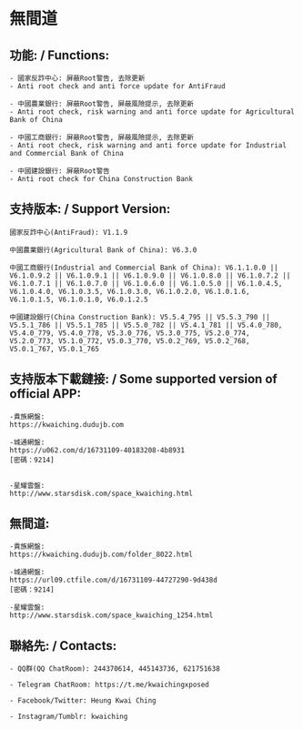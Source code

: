 # 無間道

## 功能: / Functions:

	- 國家反詐中心: 屏蔽Root警告, 去除更新
	- Anti root check and anti force update for AntiFraud

	- 中國農業銀行: 屏蔽Root警告, 屏蔽風險提示, 去除更新
	- Anti root check, risk warning and anti force update for Agricultural Bank of China

	- 中國工商銀行: 屏蔽Root警告, 屏蔽風險提示, 去除更新
	- Anti root check, risk warning and anti force update for Industrial and Commercial Bank of China

	- 中國建設銀行: 屏蔽Root警告
	- Anti root check for China Construction Bank

## 支持版本: / Support Version:

	國家反詐中心(AntiFraud): V1.1.9

	中國農業銀行(Agricultural Bank of China): V6.3.0

	中國工商銀行(Industrial and Commercial Bank of China): V6.1.1.0.0 || V6.1.0.9.2 || V6.1.0.9.1 || V6.1.0.9.0 || V6.1.0.8.0 || V6.1.0.7.2 || V6.1.0.7.1 || V6.1.0.7.0 || V6.1.0.6.0 || V6.1.0.5.0 || V6.1.0.4.5, V6.1.0.4.0, V6.1.0.3.5, V6.1.0.3.0, V6.1.0.2.0, V6.1.0.1.6, V6.1.0.1.5, V6.1.0.1.0, V6.0.1.2.5

	中國建設銀行(China Construction Bank): V5.5.4_795 || V5.5.3_790 || V5.5.1_786 || V5.5.1_785 || V5.5.0_782 || V5.4.1_781 || V5.4.0_780, V5.4.0_779, V5.4.0_778, V5.3.0_776, V5.3.0_775, V5.2.0_774, V5.2.0_773, V5.1.0_772, V5.0.3_770, V5.0.2_769, V5.0.2_768, V5.0.1_767, V5.0.1_765


## 支持版本下載鏈接: / Some supported version of official APP:

	-貴族網盤:
	https://kwaiching.dudujb.com

	-城通網盤:
	https://u062.com/d/16731109-40183208-4b8931
	[密碼：9214]


	-星耀雲盤:
	http://www.starsdisk.com/space_kwaiching.html

## 無間道:

	-貴族網盤:
	https://kwaiching.dudujb.com/folder_8022.html

	-城通網盤:
	https://url09.ctfile.com/d/16731109-44727290-9d438d
	[密碼：9214]

	-星耀雲盤:
	http://www.starsdisk.com/space_kwaiching_1254.html

## 聯絡先: / Contacts:

	- QQ群(QQ ChatRoom): 244370614, 445143736, 621751638

	- Telegram ChatRoom: https://t.me/kwaichingxposed

	- Facebook/Twitter: Heung Kwai Ching

	- Instagram/Tumblr: kwaiching

